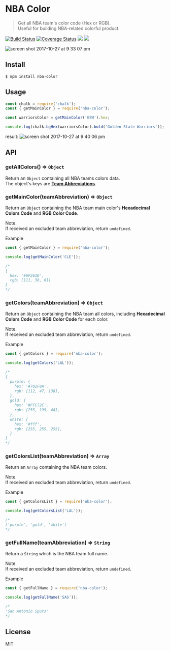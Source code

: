 # NBA Color
> Get all NBA team's color code (Hex or RGB).<br>
> Useful for building NBA-related colorful product.

[![Build Status](https://travis-ci.org/xxhomey19/nba-color.svg?branch=master)](https://travis-ci.org/xxhomey19/nba-color)
[![Coverage Status](https://coveralls.io/repos/github/xxhomey19/nba-color/badge.svg)](https://coveralls.io/github/xxhomey19/nba-color)
<a target="_blank" href="https://opensource.org/licenses/MIT" title="License: MIT"><img src="https://img.shields.io/badge/License-MIT-yellow.svg"></a>
<a target="_blank" href="http://makeapullrequest.com" title="PRs Welcome"><img src="https://img.shields.io/badge/PRs-welcome-brightgreen.svg?style=flat-square"></a>

![screen shot 2017-10-27 at 9 33 07 pm](https://user-images.githubusercontent.com/12113222/32106524-925211e2-baf1-11e7-95e0-5d82a52cc7c0.png)

## Install

```
$ npm install nba-color
```

## Usage

```js
const chalk = require('chalk');
const { getMainColor } = require('nba-color');

const warriorsColor = getMainColor('GSW').hex;

console.log(chalk.bgHex(warriorsColor).bold('Golden State Warriors'));
```
result:
![screen shot 2017-10-27 at 9 40 06 pm](https://user-images.githubusercontent.com/12113222/32106924-b1dcd7f8-baf2-11e7-83f6-6a111765c652.png)

## API

### getAllColors() => `Object`

Return an `Object` containing all NBA teams colors data.  
The object's keys are **[Team Abbreviations](https://en.wikipedia.org/wiki/Wikipedia:WikiProject_National_Basketball_Association/National_Basketball_Association_team_abbreviations)**.

### getMainColor(teamAbbreviation) => `Object`

Return an `Object` containing the NBA team main color's **Hexadecimal Colors Code** and **RGB Color Code**.  

Note.  
If received an excluded team abbreviation, return `undefined`.

Example
```js
const { getMainColor } = require('nba-color');

console.log(getMainColor('CLE'));

/*
{
  hex: '#6F263D',
  rgb: [111, 38, 61]
}
*/
```

### getColors(teamAbbreviation) => `Object`

Return an `Object` containing the NBA team all colors, including **Hexadecimal Colors Code** and **RGB Color Code** for each color.

Note.  
If received an excluded team abbreviation, return `undefined`.

Example
```js
const { getColors } = require('nba-color');

console.log(getColors('LAL'));

/*
{
  purple: {
    hex: '#702F8A',
    rgb: [112, 47, 138],
  },
  gold: {
    hex: '#FFC72C',
    rgb: [255, 199, 44],
  },
  white: {
    hex: '#fff',
    rgb: [255, 255, 255],
  }
}
*/
```

### getColorsList(teamAbbreviation) => `Array`

Return an `Array` containing the NBA team colors.

Note.  
If received an excluded team abbreviation, return `undefined`.

Example
```js
const { getColorsList } = require('nba-color');

console.log(getColorsList('LAL'));

/*
['purple', 'gold', 'white']
*/
```

### getFullName(teamAbbreviation) => `String`

Return a `String` which is the NBA team full name.

Note.  
If received an excluded team abbreviation, return `undefined`.

Example
```js
const { getFullName } = require('nba-color');

console.log(getFullName('SAS'));

/*
'San Antonio Spurs'
*/
```  


## License

MIT
